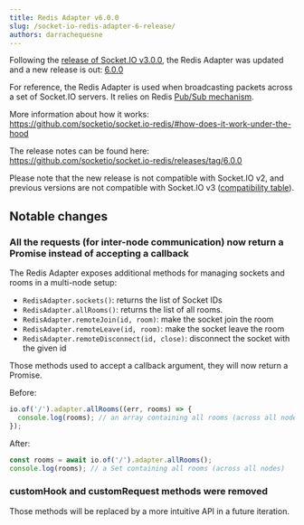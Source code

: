 ```yaml
---
title: Redis Adapter v6.0.0
slug: /socket-io-redis-adapter-6-release/
authors: darrachequesne
---
```


Following the [release of Socket.IO v3.0.0](/blog/socket-io-3-release/), the Redis Adapter was updated and a new release is out: [6.0.0](https://github.com/socketio/socket.io-redis/releases/tag/6.0.0)

<!--truncate-->

For reference, the Redis Adapter is used when broadcasting packets across a set of Socket.IO servers. It relies on Redis [Pub/Sub mechanism](https://redis.io/topics/pubsub).

More information about how it works: https://github.com/socketio/socket.io-redis/#how-does-it-work-under-the-hood

The release notes can be found here: https://github.com/socketio/socket.io-redis/releases/tag/6.0.0

Please note that the new release is not compatible with Socket.IO v2, and previous versions are not compatible with Socket.IO v3 ([compatibility table](https://github.com/socketio/socket.io-redis/#compatibility-table)).

## Notable changes

### All the requests (for inter-node communication) now return a Promise instead of accepting a callback

The Redis Adapter exposes additional methods for managing sockets and rooms in a multi-node setup:

- `RedisAdapter.sockets()`: returns the list of Socket IDs
- `RedisAdapter.allRooms()`: returns the list of all rooms.
- `RedisAdapter.remoteJoin(id, room)`: make the socket join the room
- `RedisAdapter.remoteLeave(id, room)`: make the socket leave the room
- `RedisAdapter.remoteDisconnect(id, close)`: disconnect the socket with the given id

Those methods used to accept a callback argument, they will now return a Promise.

Before:

```js
io.of('/').adapter.allRooms((err, rooms) => {
  console.log(rooms); // an array containing all rooms (across all nodes)
});
```

After:

```js
const rooms = await io.of('/').adapter.allRooms();
console.log(rooms); // a Set containing all rooms (across all nodes)
```

### customHook and customRequest methods were removed

Those methods will be replaced by a more intuitive API in a future iteration.

